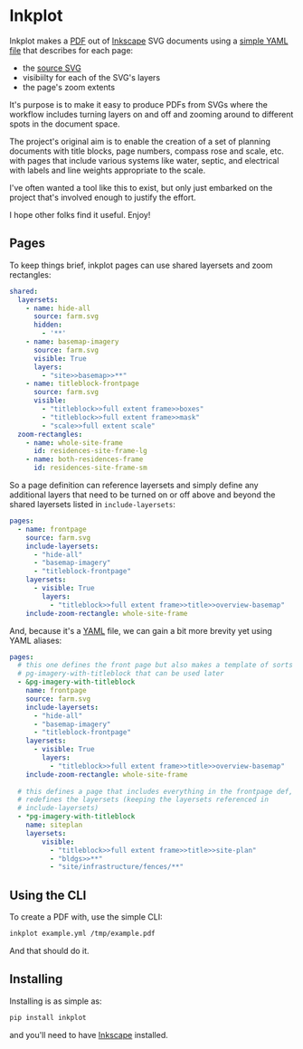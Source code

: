 # Inkplot
Inkplot makes a [PDF](https://gitlab.com/frameworklabs/inkplot/-/raw/master/docs/examples/sample-output.pdf?inline=false) out of [Inkscape](https://inkscape.org/) SVG documents
using a [simple YAML file](https://gitlab.com/frameworklabs/inkplot/-/blob/master/docs/examples/farm-pages.yml) that describes for each page:
* the [source SVG]()
* visibiilty for each of the SVG's layers
* the page's zoom extents

It's purpose is to make it easy to produce PDFs from SVGs where the workflow
includes turning layers on and off and zooming around to different spots
in the document space.

The project's original aim is to enable the creation of a set of planning
documents with title blocks, page numbers, compass rose and scale, etc.
with pages that include various systems like water, septic, and electrical
with labels and line weights appropriate to the scale.

I've often wanted a tool like this to exist, but only just embarked
on the project that's involved enough to justify the effort.

I hope other folks find it useful. Enjoy!

## Pages
To keep things brief, inkplot pages can use shared layersets and zoom
rectangles:
```yaml
shared:
  layersets:
    - name: hide-all
      source: farm.svg
      hidden:
        - '**'
    - name: basemap-imagery
      source: farm.svg
      visible: True
      layers:
        - "site>>basemap>>**"
    - name: titleblock-frontpage
      source: farm.svg
      visible:
        - "titleblock>>full extent frame>>boxes"
        - "titleblock>>full extent frame>>mask"
        - "scale>>full extent scale"
  zoom-rectangles:
    - name: whole-site-frame
      id: residences-site-frame-lg
    - name: both-residences-frame
      id: residences-site-frame-sm
```

So a page definition can reference layersets and simply define any additional
layers that need to be turned on or off above and beyond the shared layersets
listed in `include-layersets`:
```yaml
pages:
  - name: frontpage
    source: farm.svg
    include-layersets:
      - "hide-all"
      - "basemap-imagery"
      - "titleblock-frontpage"
    layersets:
      - visible: True
        layers:
          - "titleblock>>full extent frame>>title>>overview-basemap"
    include-zoom-rectangle: whole-site-frame
```

And, because it's a [YAML](https://yaml.org/) file, we can gain a bit more
brevity yet using YAML aliases:
```yaml
pages:
  # this one defines the front page but also makes a template of sorts named
  # pg-imagery-with-titleblock that can be used later
  - &pg-imagery-with-titleblock
    name: frontpage
    source: farm.svg
    include-layersets:
      - "hide-all"
      - "basemap-imagery"
      - "titleblock-frontpage"
    layersets:
      - visible: True
        layers:
          - "titleblock>>full extent frame>>title>>overview-basemap"
    include-zoom-rectangle: whole-site-frame
    
  # this defines a page that includes everything in the frontpage def, but
  # redefines the layersets (keeping the layersets referenced in
  # include-layersets)
  - *pg-imagery-with-titleblock
    name: siteplan
    layersets:
        visible:
          - "titleblock>>full extent frame>>title>>site-plan"
          - "bldgs>>**"
          - "site/infrastructure/fences/**"
```

## Using the CLI
To create a PDF with, use the simple CLI:
```bash
inkplot example.yml /tmp/example.pdf
```

And that should do it.

## Installing
Installing is as simple as:
```bash
pip install inkplot
```
and you'll need to have [Inkscape](https://inkscape.org) installed.
